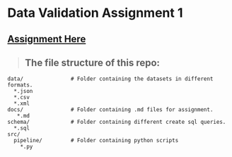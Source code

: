 # Data Validation Assignment 1  

## [Assignment Here](/docs/README.md)

> ## The file structure of this repo:
```
data/               # Folder containing the datasets in different formats.
  *.json
  *.csv
  *.xml 
docs/               # Folder containing .md files for assignment.      
   *.md
schema/             # Folder containing different create sql queries.
  *.sql    
src/
  pipeline/         # Folder containing python scripts    
    *.py
```